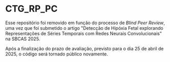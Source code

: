 # CTG_RP_PC
Esse repositório foi removido em função do processo de _Blind Peer Review_, uma vez que foi submetido o artigo "Detecção de Hipóxia Fetal explorando Representações de Séries Temporais com Redes Neurais Convolucionais" na SBCAS 2025.

Após a finalização do prazo de avaliação, previsto para o dia 25 de abril de 2025, o código será tornado público novamente.

